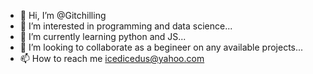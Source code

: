 - 👋 Hi, I’m @Gitchilling
- 👀 I’m interested in programming and data science...
- 🌱 I’m currently learning python and JS...
- 💞️ I’m looking to collaborate as a begineer on any available projects...
- 📫 How to reach me icedicedus@yahoo.com

<!---
Gitchilling/Gitchilling is a ✨ special ✨ repository because its `README.md` (this file) appears on your GitHub profile.
You can click the Preview link to take a look at your changes.
--->
